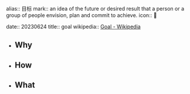 alias:: 目标
mark:: an idea of the future or desired result that a person or a group of people envision, plan and commit to achieve.
icon:: 🎯

date:: 20230624
title:: goal
wikipedia:: [Goal - Wikipedia](https://en.wikipedia.org/wiki/Goal)

- ## Why
- ## How
- ## What